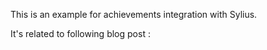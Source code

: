 This is an example for achievements integration with Sylius.

It's related to following blog post :   